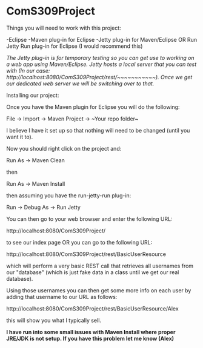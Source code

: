 ComS309Project
==========

Things you will need to work with this project:

-Eclipse
-Maven plug-in for Eclipse
-Jetty plug-in for Maven/Eclipse OR Run Jetty Run plug-in for Eclipse (I would recommend this)

*The Jetty plug-in is for temporary testing so you can get use to working on a web app using Maven/Eclipse.
Jetty hosts a local server that you can test with (In our case: http://localhost:8080/ComS309Project/rest/~~~~~~~~~~~).
Once we get our dedicated web server we will be switching over to that.*

Installing our project:

Once you have the Maven plugin for Eclipse you will do the following:

File -> Import -> Maven Project -> ~Your repo folder~

I believe I have it set up so that nothing will need to be changed (until you want it to).

Now you should right click on the project and:

Run As -> Maven Clean

then

Run As -> Maven Install

then assuming you have the run-jetty-run plug-in:

Run -> Debug As -> Run Jetty

You can then go to your web browser and enter the following URL:

http://localhost:8080/ComS309Project/

to see our index page OR you can go to the following URL:

http://localhost:8080/ComS309Project/rest/BasicUserResource

which will perform a very basic REST call that retrieves all usernames from our "database" (which is just fake data in a class until we get our real database).

Using those usernames you can then get some more info on each user by adding that username to our URL as follows:

http://localhost:8080/ComS309Project/rest/BasicUserResource/Alex

this will show you what I typically sell.



**I have run into some small issues with Maven Install where proper JRE/JDK is not setup. If you have this problem let me know (Alex)**
